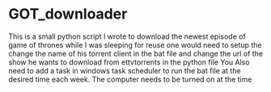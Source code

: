 # GOT_downloader
This is a small python script I wrote to download the newest episode of game of thrones while I was sleeping
for reuse one would need to setup the change the name of his torrent client in the bat file and change the url of the show he wants to download from ettvtorrents in the python file
You Also need to add a task in windows task scheduler to run the bat file at the desired time each week. The computer needs to be turned on at the time

